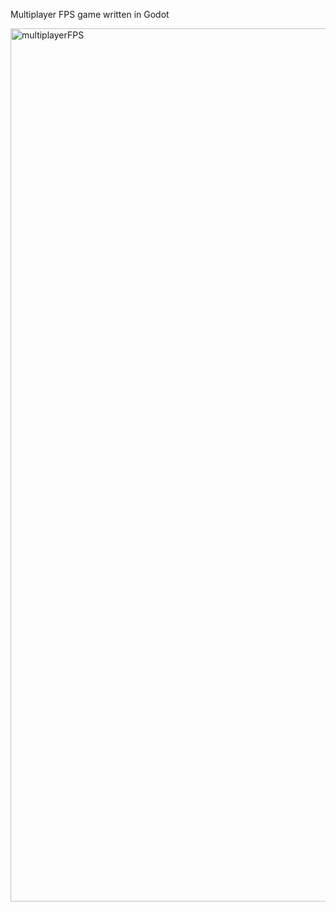 Multiplayer FPS game written in Godot
 

<img width="1397" alt="multiplayerFPS" src="https://github.com/JasonThomasII/MultiplayerFPS-Godot/assets/38998582/b8da6488-f775-46f8-b677-b334df1c06d6">
